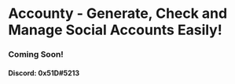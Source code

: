 # Accounty - Generate, Check and Manage Social Accounts Easily!

### Coming Soon! 
#### Discord: 0x51D#5213
